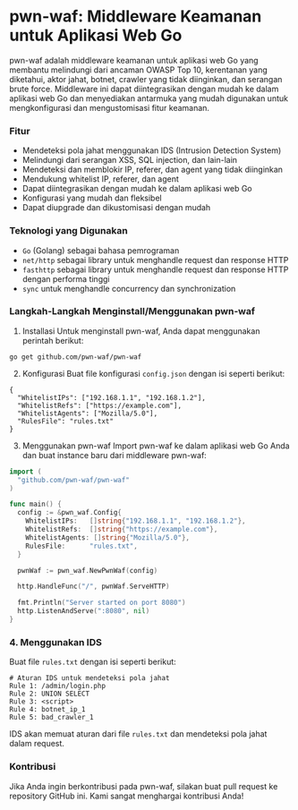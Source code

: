 # pwn-waf: Middleware Keamanan untuk Aplikasi Web Go
pwn-waf adalah middleware keamanan untuk aplikasi web Go yang membantu melindungi dari ancaman OWASP Top 10, kerentanan yang diketahui, aktor jahat, botnet, crawler yang tidak diinginkan, dan serangan brute force. Middleware ini dapat diintegrasikan dengan mudah ke dalam aplikasi web Go dan menyediakan antarmuka yang mudah digunakan untuk mengkonfigurasi dan mengustomisasi fitur keamanan.

### Fitur
 * Mendeteksi pola jahat menggunakan IDS (Intrusion Detection System)
 * Melindungi dari serangan XSS, SQL injection, dan lain-lain
 * Mendeteksi dan memblokir IP, referer, dan agent yang tidak diinginkan
 * Mendukung whitelist IP, referer, dan agent
 * Dapat diintegrasikan dengan mudah ke dalam aplikasi web Go
 * Konfigurasi yang mudah dan fleksibel
 * Dapat diupgrade dan dikustomisasi dengan mudah

### Teknologi yang Digunakan
 * `Go` (Golang) sebagai bahasa pemrograman
 * `net/http` sebagai library untuk menghandle request dan response HTTP
 * `fasthttp` sebagai library untuk menghandle request dan response HTTP dengan performa tinggi
 * `sync` untuk menghandle concurrency dan synchronization

### Langkah-Langkah Menginstall/Menggunakan pwn-waf
1. Installasi
Untuk menginstall pwn-waf, Anda dapat menggunakan perintah berikut:
```
go get github.com/pwn-waf/pwn-waf
```
2. Konfigurasi
Buat file konfigurasi `config.json` dengan isi seperti berikut:
```
{
  "WhitelistIPs": ["192.168.1.1", "192.168.1.2"],
  "WhitelistRefs": ["https://example.com"],
  "WhitelistAgents": ["Mozilla/5.0"],
  "RulesFile": "rules.txt"
}
```
3. Menggunakan pwn-waf
Import pwn-waf ke dalam aplikasi web Go Anda dan buat instance baru dari middleware pwn-waf:
```go
import (
  "github.com/pwn-waf/pwn-waf"
)

func main() {
  config := &pwn_waf.Config{
    WhitelistIPs:   []string{"192.168.1.1", "192.168.1.2"},
    WhitelistRefs:  []string{"https://example.com"},
    WhitelistAgents: []string{"Mozilla/5.0"},
    RulesFile:      "rules.txt",
  }

  pwnWaf := pwn_waf.NewPwnWaf(config)

  http.HandleFunc("/", pwnWaf.ServeHTTP)

  fmt.Println("Server started on port 8080")
  http.ListenAndServe(":8080", nil)
}
```
### 4. Menggunakan IDS
Buat file `rules.txt` dengan isi seperti berikut:
```
# Aturan IDS untuk mendeteksi pola jahat
Rule 1: /admin/login.php
Rule 2: UNION SELECT
Rule 3: <script>
Rule 4: botnet_ip_1
Rule 5: bad_crawler_1
```
IDS akan memuat aturan dari file `rules.txt` dan mendeteksi pola jahat dalam request.


### Kontribusi
Jika Anda ingin berkontribusi pada pwn-waf, silakan buat pull request ke repository GitHub ini. Kami sangat menghargai kontribusi Anda!


